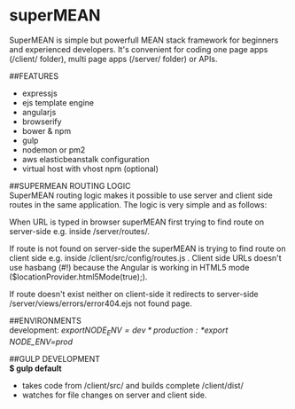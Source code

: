 # superMEAN
SuperMEAN is simple but powerfull MEAN stack framework for beginners and experienced developers.
It's convenient for coding one page apps (/client/ folder), multi page apps (/server/ folder) or APIs.

##FEATURES  
- expressjs  
- ejs template engine  
- angularjs  
- browserify  
- bower & npm  
- gulp  
- nodemon or pm2  
- aws elasticbeanstalk configuration  
- virtual host with vhost npm (optional)  
 
 
##SUPERMEAN ROUTING LOGIC  
SuperMEAN routing logic makes it possible to use server and client side routes in the same application.
The logic is very simple and as follows:

When URL is typed in browser superMEAN first trying to find route on server-side e.g. inside /server/routes/.

If route is not found on server-side the superMEAN is trying to find route on client side e.g. inside /client/src/config/routes.js .
Client side URLs doesn't use hasbang (#!) because the Angular is working in HTML5 mode ($locationProvider.html5Mode(true);).

If route doesn't exist neither on client-side it redirects to server-side /server/views/errors/error404.ejs not found page.  

  
  
##ENVIRONMENTS  
development: *$export NODE_ENV=dev*  
production: *$export NODE_ENV=prod*  

##GULP DEVELOPMENT  
**$ gulp default**  
- takes code from /client/src/ and builds complete /client/dist/  
- watches for file changes on server and client side.
